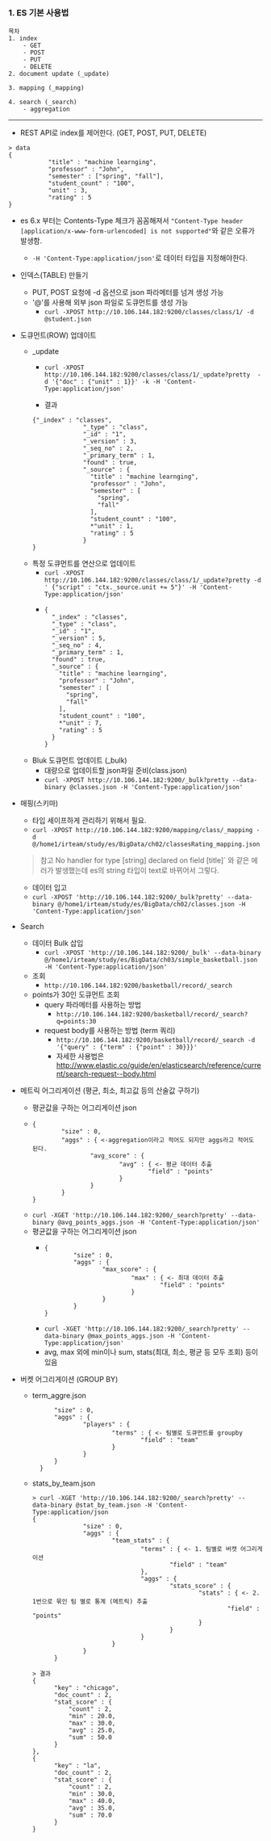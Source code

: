 ### 1. ES 기본 사용법

    목차
    1. index
        - GET
        - POST
        - PUT
        - DELETE
    2. document update (_update)
       
    3. mapping (_mapping)
        
    4. search (_search)
        - aggregation
        
        
    


---

- REST API로 index를 제어한다. (GET, POST, PUT, DELETE)

```
> data
{
           "title" : "machine learnging",
           "professor" : "John",
           "semester" : ["spring", "fall"],
           "student_count" : "100",
           "unit" : 3,
           "rating" : 5
}
```

- es 6.x 부터는 Contents-Type 체크가 꼼꼼해져서 `"Content-Type header [application/x-www-form-urlencoded] is not supported"`와 같은 오류가 발생함.
  -  `-H 'Content-Type:application/json'`로 데이터 타입을 지정해야한다.
  
- 인덱스(TABLE) 만들기
    - PUT, POST 요청에 -d 옵션으로 json 파라메터를 넘겨 생성 가능
    - '@'를 사용해 외부 json 파일로 도큐먼트를 생성 가능
        - `curl -XPOST http://10.106.144.182:9200/classes/class/1/ -d @student.json`
- 도큐먼트(ROW) 업데이트
    - _update 
        - `curl -XPOST http://10.106.144.182:9200/classes/class/1/_update?pretty 
        -d '{"doc" : {"unit" : 1}}' -k -H 'Content-Type:application/json'`
        
        - 결과
        ```
        {"_index" : "classes",
                      "_type" : "class",
                      "_id" : "1",
                      "_version" : 3,
                      "_seq_no" : 2,
                      "_primary_term" : 1,
                      "found" : true,
                      "_source" : {
                        "title" : "machine learnging",
                        "professor" : "John",
                        "semester" : [
                          "spring",
                          "fall"
                        ],
                        "student_count" : "100",
                        *"unit" : 1,
                        "rating" : 5
                      }
        }
         ```
    - 특정 도큐먼트를 연산으로 업데이트
        - `curl -XPOST http://10.106.144.182:9200/classes/class/1/_update?pretty -d '
              {"script" : "ctx._source.unit += 5"}' -H 'Content-Type:application/json'`
        - ```
          {
            "_index" : "classes",
            "_type" : "class",
            "_id" : "1",
            "_version" : 5,
            "_seq_no" : 4,
            "_primary_term" : 1,
            "found" : true,
            "_source" : {
              "title" : "machine learnging",
              "professor" : "John",
              "semester" : [
                "spring",
                "fall"
              ],
              "student_count" : "100",
              *"unit" : 7,
              "rating" : 5
            }
          }
          ```
    - Bluk 도큐먼트 업데이트 (_bulk)
        - 대량으로 업데이트할 json파일 준비(class.json)
        - `curl -XPOST http://10.106.144.182:9200/_bulk?pretty --data-binary @classes.json -H 'Content-Type:application/json'`
- 매핑(스키마)
    - 타입 세이프하게 관리하기 위해서 필요.
    - `curl -XPOST http://10.106.144.182:9200/mapping/class/_mapping -d @/home1/irteam/study/es/BigData/ch02/classesRating_mapping.json`
   

    > 참고 
    No handler for type [string] declared on field [title]` 와 같은 에러가 발생했는데 es의 string 타입이 text로 바뀌어서 그렇다.
     
   - 데이터 입고 
   - `curl -XPOST 'http://10.106.144.182:9200/_bulk?pretty' --data-binary @/home1/irteam/study/es/BigData/ch02/classes.json -H 'Content-Type:application/json'`
- Search
    - 데이터 Bulk 삽입 
        - `curl -XPOST 'http://10.106.144.182:9200/_bulk' --data-binary @/home1/irteam/study/es/BigData/ch03/simple_basketball.json -H 'Content-Type:application/json'`
    - 조회 
        - `http://10.106.144.182:9200/basketball/record/_search`
    - points가 30인 도큐먼트 조회
        - query 파라메터를 사용하는 방법
            - `http://10.106.144.182:9200/basketball/record/_search?q=points:30`
        - request body를 사용하는 방법 (term 쿼리)
            - `http://10.106.144.182:9200/basketball/record/_search -d '{"query" : {"term" : {"point" : 30}}}'`
            - 자세한 사용법은 http://www.elastic.co/guide/en/elasticsearch/reference/current/search-request--body.html
- 메트릭 어그리게이션 (평균, 최소, 최고값 등의 산술값 구하기)
    - 평균값을 구하는 어그리게이션 json
    - ```
      {
              "size" : 0,
              "aggs" : { <-aggregation이라고 적어도 되지만 aggs라고 적어도 된다.
                      "avg_score" : {
                              "avg" : { <- 평균 데이터 추출
                                      "field" : "points"
                              }
                      }
              }
      }
    - `curl -XGET 'http://10.106.144.182:9200/_search?pretty' --data-binary @avg_points_aggs.json -H 'Content-Type:application/json'`
    - 평균값을 구하는 어그리게이션 json
        - ```
          {
                  "size" : 0,
                  "aggs" : {
                          "max_score" : {
                                  "max" : { <- 최대 데이터 추출
                                          "field" : "points"
                                  }
                          }
                  }
          }
        - `curl -XGET 'http://10.106.144.182:9200/_search?pretty' --data-binary @max_points_aggs.json -H 'Content-Type:application/json'`
        - avg, max 외에 min이나 sum, stats(최대, 최소, 평균 등 모두 조회) 등이 있음
- 버켓 어그리게이션 (GROUP BY)
    - term_aggre.json
        ```{
              "size" : 0,
              "aggs" : {
                      "players" : {
                              "terms" : { <- 팀별로 도큐먼트를 groupby
                                      "field" : "team"
                              }
                      }
              }
          }
        ```
    - stats_by_team.json
        ```
      > curl -XGET 'http://10.106.144.182:9200/_search?pretty' --data-binary @stat_by_team.json -H 'Content-Type:application/json
      {
                      "size" : 0,
                      "aggs" : {
                              "team_stats" : {
                                      "terms" : { <- 1. 팀별로 버캣 어그리게이션
                                              "field" : "team"
                                      },
                                      "aggs" : {
                                              "stats_score" : {
                                                      "stats" : { <- 2. 1번으로 묶인 팀 별로 통계 (메트릭) 추출
                                                              "field" : "points"
                                                      }
                                              }
                                      }
                              }
                      }
              }
      ```
      ```
      > 결과
      {
            "key" : "chicago",
            "doc_count" : 2,
            "stat_score" : {
                "count" : 2,
                "min" : 20.0,
                "max" : 30.0,
                "avg" : 25.0,
                "sum" : 50.0
            }
      },
      {
            "key" : "la",
            "doc_count" : 2,
            "stat_score" : {
                "count" : 2,
                "min" : 30.0,
                "max" : 40.0,
                "avg" : 35.0,
                "sum" : 70.0
            }
      }
      ```
  